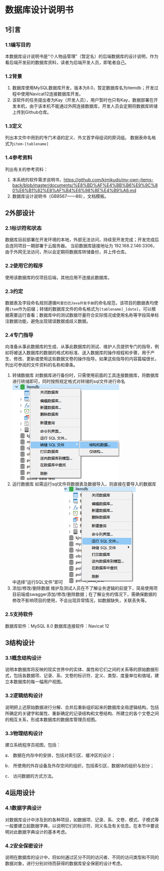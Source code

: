 # 数据库设计说明书

## 1引言

### 1.1编写目的
本数据库设计说明书是“个人物品管理”（暂定名）的后端数据库的设计说明，作为看后端开发前的数据库资料，读者为后端开发人员，即笔者自己。

### 1.2背景
1. 数据库使用MySQL数据库开发，版本为8.0，暂定数据库名为itemdb；开发过程中使用Navicat12连接数据库开发。
2. 该软件的任务提出者为Kay（开发人员），用户暂时也只有Kay，数据部署在开发本机，由于该本机不能通过外网连接数据库，开发人员会定期将数据库转储上传到Github仓库。

### 1.3定义
列出本文件中用到的专门术语的定义、外文首字母组词的原词组。
数据表命名格式为`item-[tablename]`

### 1.4参考资料
列出有关的参考资料：
1. 本系统的软件需求说明书，https://github.com/kimikudo/my-own-items-back/blob/master/documents/%E8%BD%AF%E4%BB%B6%E9%9C%80%E6%B1%82%E8%AF%B4%E6%98%8E%E4%B9%A6.md
2. 数据库设计说明书（GB8567——88），文档模板。

## 2外部设计

### 2.1标识符和状态
数据库目前部署在开发环境的本地，外部无法访问，持续至开发完成；开发完成后会连同项目一期部署于云服务器。
当前数据库链接地址为 192.168.2.146:3306，由于外网无法访问，所以会定期将数据库转储备份，并上传仓库。

### 2.2使用它的程序
使用该数据库的仅项目后端，其他应用不连接此数据库。

### 2.3约定
数据表及字段命名规则遵循`阿里巴巴Java开发手册`的命名规范，该项目的数据表均使用`item`作为前缀；转储的数据库文件的命名格式为`[tablename]_[date]`，可以根据需要运行查看；数据库中的测试数据尽量符合实际情况或使用名称等字段简单标注数据功能，避免出现错误数据或歧义数据。

### 2.4专门指导

向准备从事此数据库的生成、从事此数据库的测试、维护人员提供专门的指导，例如将被送入数据库的数据的格式和标准、送入数据库的操作规程和步骤，用于产生、修改、更新或使用这些数据文卷的操作指导。如果这些指导的内容篇幅很长，列出可参阅的文件资料的名称和章条。
1. 转储数据库
对数据库进行备份时，只需使用前面的工具连接数据库，将数据库进行转储即可，同时按照规定格式对转储的sql文件进行命名
![](assets/markdown-img-paste-20200703173428708.png)
2. 运行数据库
如需运行sql文件将数据表及数据导入，则直接在要导入的数据库中选择“运行SQL文件”即可
![](assets/markdown-img-paste-2020070317364581.png)
3. 添加/修改/删除数据
维护及测试人员在不了解业务逻辑的前提下，简易使用项目前端或swagger添加/修改/删除数据；在了解业务的情况下，需确保数据的修改不影响项目的使用，不会出现异常情况，如数据缺失，关联丢失等。

### 2.5支持软件
数据库软件：MySQL 8.0
数据库连接软件：Navicat 12

## 3结构设计

### 3.1概念结构设计

说明本数据库将反映的现实世界中的实体、属性和它们之间的关系等的原始数据形式，包括各数据项、记录、系、文卷的标识符、定义、类型、度量单位和值域，建立本数据库的每一幅用户视图。

### 3.2逻辑结构设计

说明把上述原始数据进行分解、合并后重新组织起来的数据库全局逻辑结构，包括所确定的关键字和属性、重新确定的记录结构和文卷结构、所建立的各个文卷之间的相互关系，形成本数据库的数据库管理员视图。

### 3.3物理结构设计

建立系统程序员视图，包括：

a． 数据在内存中的安排，包括对索引区、缓冲区的设计；

b． 所使用的外存设备及外存空间的组织，包括索引区、数据块的组织与划分；

c． 访问数据的方式方法。

## 4运用设计

### 4.1数据字典设计

对数据库设计中涉及到的各种项目，如数据项、记录、系、文卷、模式、子模式等一般要建立起数据字典，以说明它们的标识符、同义名及有关信息。在本节中要说明对此数据字典设计的基本考虑。

### 4.2安全保密设计

说明在数据库的设计中，将如何通过区分不同的访问者、不同的访问类型和不同的数据对象，进行分别对待而获得的数据库安全保密的设计考虑。
